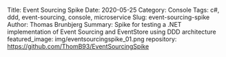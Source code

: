 Title: Event Sourcing Spike
Date: 2020-05-25
Category: Console
Tags: c#, ddd, event-sourcing, console, microservice
Slug: event-sourcing-spike
Author: Thomas Brunbjerg
Summary: Spike for testing a .NET implementation of Event Sourcing and EventStore using DDD architecture
featured_image: img/eventsourcingspike_01.png
repository: https://github.com/ThomB93/EventSourcingSpike